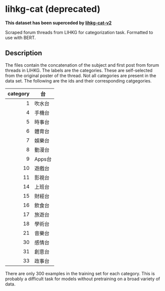 # lihkg-cat (deprecated)
**This dataset has been superceded by [lihkg-cat-v2](https://github.com/toastynews/lihkg-cat-v2)**

Scraped forum threads from LIHKG for categorization task. Formatted to use with BERT.

## Description
The files contain the concatenation of the subject and first post from forum threads in LIHKG. 
The labels are the categories. These are self-selected from the original poster of the thread.
Not all categories are present in the data set. The following are the ids and their corresponding
catgegories.

|category|台|
|-------:|--|
|1|吹水台|
|4|手機台|
|5|時事台|
|6|體育台|
|7|娛樂台|
|8|動漫台|
|9|Apps台|
|10|遊戲台|
|11|影視台|
|14|上班台|
|15|財經台|
|16|飲食台|
|17|旅遊台|
|18|學術台|
|21|音樂台|
|30|感情台|
|31|創意台|
|33|政事台|

There are only 300 examples in the training set for each category. This is probably a difficult
task for models without pretraining on a broad variety of data.